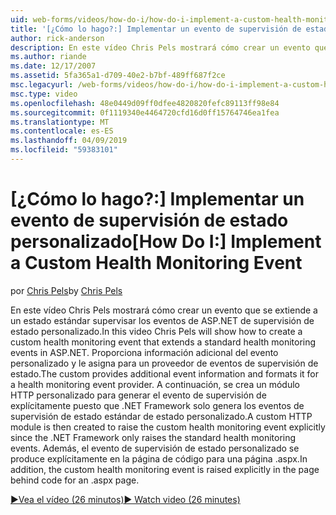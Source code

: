 ```yaml
---
uid: web-forms/videos/how-do-i/how-do-i-implement-a-custom-health-monitoring-event
title: '[¿Cómo lo hago?:] Implementar un evento de supervisión de estado personalizado | Microsoft Docs'
author: rick-anderson
description: En este vídeo Chris Pels mostrará cómo crear un evento que se extiende a un estado estándar supervisar los eventos de ASP.NET de supervisión de estado personalizado. Los profesionales personalizados...
ms.author: riande
ms.date: 12/17/2007
ms.assetid: 5fa365a1-d709-40e2-b7bf-489ff687f2ce
msc.legacyurl: /web-forms/videos/how-do-i/how-do-i-implement-a-custom-health-monitoring-event
msc.type: video
ms.openlocfilehash: 48e0449d09ff0dfee4820820fefc89113ff98e84
ms.sourcegitcommit: 0f1119340e4464720cfd16d0ff15764746ea1fea
ms.translationtype: MT
ms.contentlocale: es-ES
ms.lasthandoff: 04/09/2019
ms.locfileid: "59383101"
---
```

# <a name="how-do-i-implement-a-custom-health-monitoring-event"></a><span data-ttu-id="9e122-104">[¿Cómo lo hago?:] Implementar un evento de supervisión de estado personalizado</span><span class="sxs-lookup"><span data-stu-id="9e122-104">[How Do I:] Implement a Custom Health Monitoring Event</span></span>

<span data-ttu-id="9e122-105">por [Chris Pels](https://twitter.com/chrispels)</span><span class="sxs-lookup"><span data-stu-id="9e122-105">by [Chris Pels](https://twitter.com/chrispels)</span></span>

<span data-ttu-id="9e122-106">En este vídeo Chris Pels mostrará cómo crear un evento que se extiende a un estado estándar supervisar los eventos de ASP.NET de supervisión de estado personalizado.</span><span class="sxs-lookup"><span data-stu-id="9e122-106">In this video Chris Pels will show how to create a custom health monitoring event that extends a standard health monitoring events in ASP.NET.</span></span> <span data-ttu-id="9e122-107">Proporciona información adicional del evento personalizado y le asigna para un proveedor de eventos de supervisión de estado.</span><span class="sxs-lookup"><span data-stu-id="9e122-107">The custom provides additional event information and formats it for a health monitoring event provider.</span></span> <span data-ttu-id="9e122-108">A continuación, se crea un módulo HTTP personalizado para generar el evento de supervisión de explícitamente puesto que .NET Framework solo genera los eventos de supervisión de estado estándar de estado personalizado.</span><span class="sxs-lookup"><span data-stu-id="9e122-108">A custom HTTP module is then created to raise the custom health monitoring event explicitly since the .NET Framework only raises the standard health monitoring events.</span></span> <span data-ttu-id="9e122-109">Además, el evento de supervisión de estado personalizado se produce explícitamente en la página de código para una página .aspx.</span><span class="sxs-lookup"><span data-stu-id="9e122-109">In addition, the custom health monitoring event is raised explicitly in the page behind code for an .aspx page.</span></span>

[<span data-ttu-id="9e122-110">&#9654;Vea el vídeo (26 minutos)</span><span class="sxs-lookup"><span data-stu-id="9e122-110">&#9654; Watch video (26 minutes)</span></span>](https://channel9.msdn.com/Blogs/ASP-NET-Site-Videos/how-do-i-implement-a-custom-health-monitoring-event)
